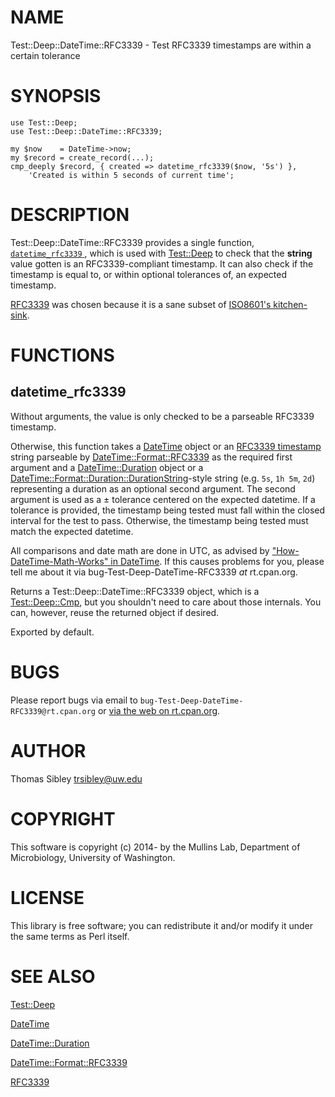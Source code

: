 # NAME

Test::Deep::DateTime::RFC3339 - Test RFC3339 timestamps are within a certain tolerance

# SYNOPSIS

    use Test::Deep;
    use Test::Deep::DateTime::RFC3339;

    my $now    = DateTime->now;
    my $record = create_record(...);
    cmp_deeply $record, { created => datetime_rfc3339($now, '5s') },
        'Created is within 5 seconds of current time';

# DESCRIPTION

Test::Deep::DateTime::RFC3339 provides a single function, [`datetime_rfc3339` ](https://metacpan.org/pod/&#x20;#datetime_rfc3339), which is used with [Test::Deep](https://metacpan.org/pod/Test::Deep) to
check that the **string** value gotten is an RFC3339-compliant timestamp.  It
can also check if the timestamp is equal to, or within optional tolerances of,
an expected timestamp.

[RFC3339](https://tools.ietf.org/html/rfc3339) was chosen because it is a sane
subset of [ISO8601's kitchen-sink](https://metacpan.org/pod/DateTime::Format::ISO8601#Supported-via-parse_datetime).

# FUNCTIONS

## datetime\_rfc3339

Without arguments, the value is only checked to be a parseable RFC3339
timestamp.

Otherwise, this function takes a [DateTime](https://metacpan.org/pod/DateTime) object or an
[RFC3339 timestamp](https://tools.ietf.org/html/rfc3339) string parseable by
[DateTime::Format::RFC3339](https://metacpan.org/pod/DateTime::Format::RFC3339) as the required first argument and a
[DateTime::Duration](https://metacpan.org/pod/DateTime::Duration) object or a [DateTime::Format::Duration::DurationString](https://metacpan.org/pod/DateTime::Format::Duration::DurationString)-style
string (e.g. `5s`, `1h 5m`, `2d`) representing a duration as an optional
second argument.  The second argument is used as a ± tolerance centered on the
expected datetime.  If a tolerance is provided, the timestamp being tested must
fall within the closed interval for the test to pass.  Otherwise, the timestamp
being tested must match the expected datetime.

All comparisons and date math are done in UTC, as advised by
["How-DateTime-Math-Works" in DateTime](https://metacpan.org/pod/DateTime#How-DateTime-Math-Works).  If this causes problems for you, please
tell me about it via bug-Test-Deep-DateTime-RFC3339 _at_ rt.cpan.org.

Returns a Test::Deep::DateTime::RFC3339 object, which is a [Test::Deep::Cmp](https://metacpan.org/pod/Test::Deep::Cmp),
but you shouldn't need to care about those internals.  You can, however, reuse
the returned object if desired.

Exported by default.

# BUGS

Please report bugs via email to `bug-Test-Deep-DateTime-RFC3339@rt.cpan.org` or
[via the web on rt.cpan.org](https://rt.cpan.org/Public/Dist/Display.html?Name=Test-Deep-DateTime-RFC3339).

# AUTHOR

Thomas Sibley <trsibley@uw.edu>

# COPYRIGHT

This software is copyright (c) 2014- by the Mullins Lab, Department of
Microbiology, University of Washington.

# LICENSE

This library is free software; you can redistribute it and/or modify
it under the same terms as Perl itself.

# SEE ALSO

[Test::Deep](https://metacpan.org/pod/Test::Deep)

[DateTime](https://metacpan.org/pod/DateTime)

[DateTime::Duration](https://metacpan.org/pod/DateTime::Duration)

[DateTime::Format::RFC3339](https://metacpan.org/pod/DateTime::Format::RFC3339)

[RFC3339](https://tools.ietf.org/html/rfc3339)

